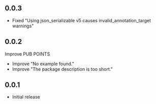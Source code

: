 ## 0.0.3

- Fixed "Using json_serializable v5 causes invalid_annotation_target warnings"

## 0.0.2

Improve PUB POINTS

- Improve "No example found."
- Improve "The package description is too short."

## 0.0.1

- Initial release
